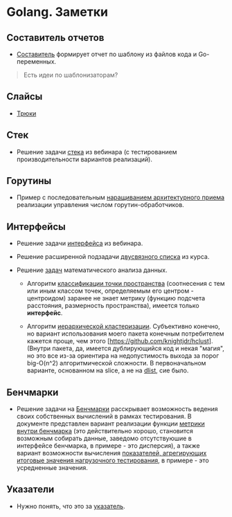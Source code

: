 # Golang. Заметки

## Составитель отчетов

* [Составитель](./templator/README.md) формирует отчет по шаблону из файлов кода и Go-переменных.

> Есть идеи по шаблонизаторам?

## Слайсы

* [Трюки](https://ueokande.github.io/go-slice-tricks/)

## Стек

* Решение задачи [стека](./stack/README.md) из вебинара (с тестированием производительности вариантов реализаций).

## Горутины

* Пример с последовательным [наращиванием архитектурного приема](https://github.com/BorisPlus/goroutines) реализации управления числом горутин-обработчиков.

## Интерфейсы

* Решение задачи [интерфейса](./interfaces/README.md) из вебинара.

* Решение расширенной подзадачи [двусвязного списка](./dlist/README.md) из курса.

* Решение [задач](./mathan/README.md) математического анализа данных.

  * Алгоритм [классификации точки пространства](https://github.com/BorisPlus/golang_notes/blob/master/mathan/README.md#%D0%BA%D0%BB%D0%B0%D1%81%D1%81%D0%B8%D1%84%D0%B8%D0%BA%D0%B0%D1%86%D0%B8%D1%8F) (соотнесения с тем или иным классом точек, определяемым его центром - центроидом) заранее не знает метрику (функцию подсчета расстояния, размерность пространства), имеется только **интерфейс**.

  * Алгоритм [иерархической кластеризации](https://github.com/BorisPlus/golang_notes/blob/master/mathan/README.md#%D0%B4%D0%B5%D0%BC%D0%BE%D0%BD%D1%81%D1%82%D1%80%D0%B0%D1%86%D0%B8%D1%8F-%D0%BA%D0%BB%D0%B0%D1%81%D1%82%D0%B5%D1%80%D0%B8%D0%B7%D0%B0%D1%86%D0%B8%D0%B8). Субъективно конечно, но вариант использования моего пакета конечным потребителем кажется проще, чем этого [https://github.com/knightjdr/hclust]. (Внутри пакета, да, имеется дублирующийся код и некая "магия", но это все из-за ориентира на недопустимость выхода за порог big-O(n^2) алгоритмической сложности. В первоначальном варианте, основанном на slice, а не на [dlist](https://github.com/BorisPlus/golang_notes/blob/master/dlist/README.md), сие было.

## Бенчмарки

* Решение задачи на [Бенчмарки]([./interfaces/README.md](https://github.com/BorisPlus/OTUS-Go-2023-03/blob/master/hw04_lru_cache/REPORT.md#benchmark-%D0%B8%D0%BB%D0%B8-%D0%BA%D0%B0%D0%BA-%D1%8F-01-%D1%81%D0%BB%D0%BE%D0%B6%D0%BD%D0%BE%D1%81%D1%82%D1%8C-%D0%BF%D1%80%D0%B5%D0%B4%D1%8A%D1%8F%D0%B2%D0%BB%D1%8F%D0%BB)) расскрывает возможность ведения своих собственных вычислений в рамках тестирования. В документе представлен вариант реализации функции [метрики внутри бенчмарка](https://github.com/BorisPlus/OTUS-Go-2023-03/blob/master/hw04_lru_cache/REPORT.md#%D0%BF%D0%BE%D0%B4%D1%85%D0%BE%D0%B4-benchmark-%D1%81-%D0%B8%D1%81%D0%BF%D0%BE%D0%BB%D1%8C%D0%B7%D0%BE%D0%B2%D0%B0%D0%BD%D0%B8%D0%B5%D0%BC-benchmarkreportmetric) (это действительно хорошо, становится возможным собирать данные, заведомо отсутствуюшие в интерфейсе бенчмарка, в примере - это дисперсия), а также вариант возможности вычисления [показателей, агрегирующих итоговые значения нагрузочного тестирования](https://github.com/BorisPlus/OTUS-Go-2023-03/blob/master/hw04_lru_cache/REPORT.md#%D0%B7%D0%B0%D0%BF%D1%83%D1%81%D0%BA-benchmark-%D1%81-%D0%B8%D1%81%D0%BF%D0%BE%D0%BB%D1%8C%D0%B7%D0%BE%D0%B2%D0%B0%D0%BD%D0%B8%D0%B5%D0%BC-benchmarkresult), в примере - это усредненные значения.

## Указатели

* Нужно понять, что это за [указатель](./pointers/README.md).
